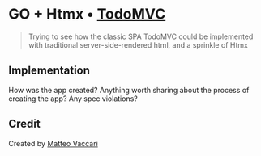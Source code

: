 # GO + Htmx • [TodoMVC](http://todomvc.com)

> Trying to see how the classic SPA TodoMVC could be implemented with traditional server-side-rendered
> html, and a sprinkle of Htmx


## Implementation

How was the app created? Anything worth sharing about the process of creating the app? Any spec violations?


## Credit

Created by [Matteo Vaccari](https://matteo.vaccari.name)

